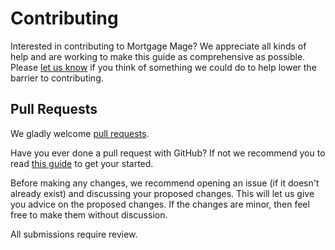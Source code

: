 # Contributing

Interested in contributing to Mortgage Mage? We appreciate all kinds of help and are working to make this guide as comprehensive as possible. Please [let us know](https://github.com/schmidt-jake/mortgage_mage/issues) if you think of something we could do to help lower the barrier to contributing.

## Pull Requests

We gladly welcome [pull requests](https://help.github.com/articles/about-pull-requests/).

Have you ever done a pull request with GitHub? If not we recommend you to read [this guide](https://github.com/gabrieldemarmiesse/getting_started_open_source) to get your started.

Before making any changes, we recommend opening an issue (if it doesn't already exist) and discussing your proposed changes. This will let us give you advice on the proposed changes. If the changes are minor, then feel free to make them without discussion.

All submissions require review.

